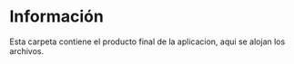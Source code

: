 # Información
Esta carpeta contiene el producto final de la aplicacion, aqui se alojan los archivos.